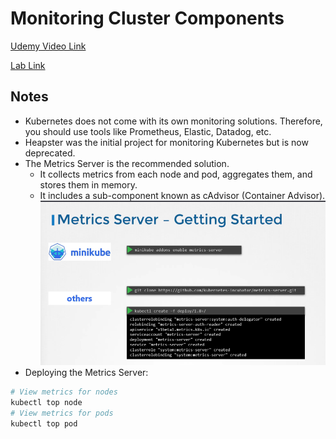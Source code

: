 # Monitoring Cluster Components

[Udemy Video Link](https://udemy.com/course/certified-kubernetes-administrator-with-practice-tests/learn/lecture/14295996#content)

[Lab Link](https://uklabs.kodekloud.com/topic/practice-test-monitor-cluster-components-2/)

## Notes

- Kubernetes does not come with its own monitoring solutions. Therefore, you should use tools like Prometheus, Elastic, Datadog, etc.
- Heapster was the initial project for monitoring Kubernetes but is now deprecated.
- The Metrics Server is the recommended solution.
  - It collects metrics from each node and pod, aggregates them, and stores them in memory.
  - It includes a sub-component known as cAdvisor (Container Advisor).
    ![Metrics Server](../../imgs/notes/section_4/image.png)
- Deploying the Metrics Server:

```bash
# View metrics for nodes
kubectl top node
# View metrics for pods
kubectl top pod
```
